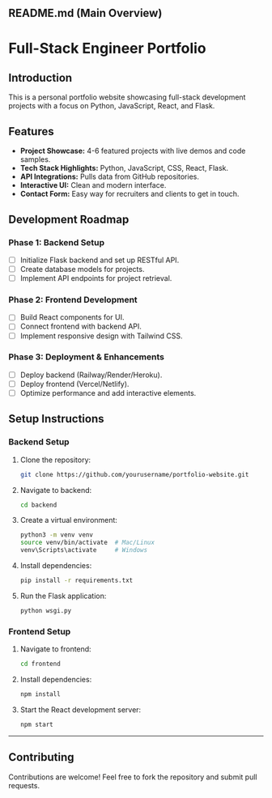 ## README.md (Main Overview)

# Full-Stack Engineer Portfolio

## Introduction
This is a personal portfolio website showcasing full-stack development projects with a focus on Python, JavaScript, React, and Flask.

## Features
- **Project Showcase:** 4-6 featured projects with live demos and code samples.
- **Tech Stack Highlights:** Python, JavaScript, CSS, React, Flask.
- **API Integrations:** Pulls data from GitHub repositories.
- **Interactive UI:** Clean and modern interface.
- **Contact Form:** Easy way for recruiters and clients to get in touch.

## Development Roadmap
### Phase 1: Backend Setup
- [ ] Initialize Flask backend and set up RESTful API.
- [ ] Create database models for projects.
- [ ] Implement API endpoints for project retrieval.

### Phase 2: Frontend Development
- [ ] Build React components for UI.
- [ ] Connect frontend with backend API.
- [ ] Implement responsive design with Tailwind CSS.

### Phase 3: Deployment & Enhancements
- [ ] Deploy backend (Railway/Render/Heroku).
- [ ] Deploy frontend (Vercel/Netlify).
- [ ] Optimize performance and add interactive elements.

## Setup Instructions
### Backend Setup
1. Clone the repository:
   ```bash
   git clone https://github.com/yourusername/portfolio-website.git
   ```
2. Navigate to backend:
   ```bash
   cd backend
   ```
3. Create a virtual environment:
   ```bash
   python3 -m venv venv
   source venv/bin/activate  # Mac/Linux
   venv\Scripts\activate     # Windows
   ```
4. Install dependencies:
   ```bash
   pip install -r requirements.txt
   ```
5. Run the Flask application:
   ```bash
   python wsgi.py
   ```

### Frontend Setup
1. Navigate to frontend:
   ```bash
   cd frontend
   ```
2. Install dependencies:
   ```bash
   npm install
   ```
3. Start the React development server:
   ```bash
   npm start
   ```

---

## Contributing
Contributions are welcome! Feel free to fork the repository and submit pull requests.
